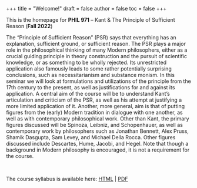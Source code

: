 +++
title = "Welcome!"
draft = false
author = false
toc = false
+++

This is the homepage for **PHIL 971** – Kant &amp; The Principle of Sufficient Reason (**Fall 2022**)

The “Principle of Sufficient Reason” (PSR) says that everything has an explanation, sufficient ground, or sufficient reason. The PSR plays a major role in the philosophical thinking of many Modern philosophers, either as a crucial guiding principle in theory construction and the pursuit of scientific knowledge, or as something to be wholly rejected. Its unrestricted application also famously leads to some rather potentially surprising conclusions, such as necessitarianism and substance monism. In this seminar we will look at formulations and utilizations of the principle from the 17th century to the present, as well as justifications for and against its application. A central aim of the course will be to understand Kant’s articulation and criticism of the PSR, as well as his attempt at justifying a more limited application of it. Another, more general, aim is that of putting figures from the (early) Modern tradition in dialogue with one another, as well as with contemporary philosophical work. Other than Kant, the primary figures discussed will be Spinoza, Leibniz, and Schopenhauer, as well as contemporary work by philosophers such as Jonathan Bennett, Alex Pruss, Shamik Dasgupta, Sam Levey, and Michael Della Rocca. Other figures discussed include Descartes, Hume, Jacobi, and Hegel. Note that though a background in Modern philosophy is encouraged, it is not a requirement for the course.

<br />

The course syllabus is available here: [HTML](/materials/phil971-psr-syllabus.html) | [PDF](/materials/phil971-psr-syllabus.pdf)
